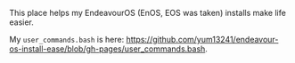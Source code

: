 This place helps my EndeavourOS (EnOS, EOS was taken) installs make life easier.

My ```user_commands.bash``` is here: https://github.com/yum13241/endeavour-os-install-ease/blob/gh-pages/user_commands.bash.
